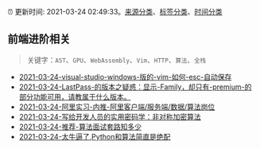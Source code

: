 :alarm_clock: 更新时间: 2021-03-24 02:49:33。[来源分类](../README.md)、[标签分类](../TAGS.md)、[时间分类](../TIMELINE.md)

## 前端进阶相关


> 关键字：`AST`、`GPU`、`WebAssembly`、`Vim`、`HTTP`、`算法`、`全栈`



- [2021-03-24-visual-studio-windows-版的-vim-如何-esc-自动保存](https://www.v2ex.com/t/764535) 
- [2021-03-24-LastPass-的版本之疑惑：显示-Family，却只有-premium-的部分功能可用，请教属于什么版本。](https://www.v2ex.com/t/764531) 
- [2021-03-24-阿里实习-内推-阿里客户端/服务端/数据/算法岗位](https://www.v2ex.com/t/764528) 
- [2021-03-24-写给开发人员的实用密码学：非对称加密算法](https://toutiao.io/k/ajk71ed) 
- [2021-03-24-推荐-算法面试套路知多少](https://toutiao.io/k/yl7s9sl) 
- [2021-03-24-太牛逼了,Python和算法简直是绝配](https://sec.thief.one/article_content?a_id=e2368f25548a49aa00e7ad6784bc4a41) 